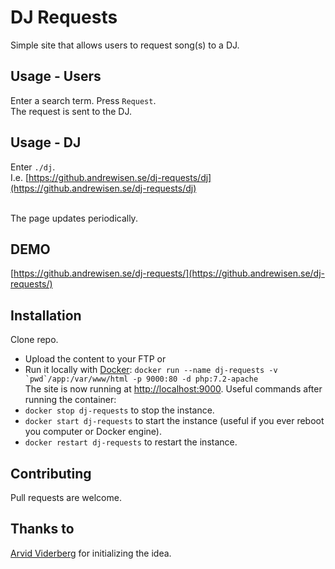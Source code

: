 # DJ Requests
Simple site that allows users to request song(s) to a DJ.

## Usage - Users
Enter a search term. Press ```Request```.<br>
The request is sent to the DJ.

## Usage - DJ
Enter ```./dj```.<br>
I.e. [https://github.andrewisen.se/dj-requests/dj](https://github.andrewisen.se/dj-requests/dj)<br><br>

The page updates periodically.

## DEMO
[https://github.andrewisen.se/dj-requests/](https://github.andrewisen.se/dj-requests/)

## Installation
Clone repo.
* Upload the content to your FTP or 
* Run it locally with [Docker](https://docker.com):
```docker run --name dj-requests -v `pwd`/app:/var/www/html -p 9000:80 -d php:7.2-apache```    
The site is now running at [http://localhost:9000](http://localhost:9000). Useful commands after running the container:    
* `docker stop dj-requests` to stop the instance.
* `docker start dj-requests` to start the instance (useful if you ever reboot you computer or Docker engine).
* `docker restart dj-requests` to restart the instance.

## Contributing
Pull requests are welcome.

## Thanks to
[Arvid Viderberg](https://github.com/Aweponken) for initializing the idea.
